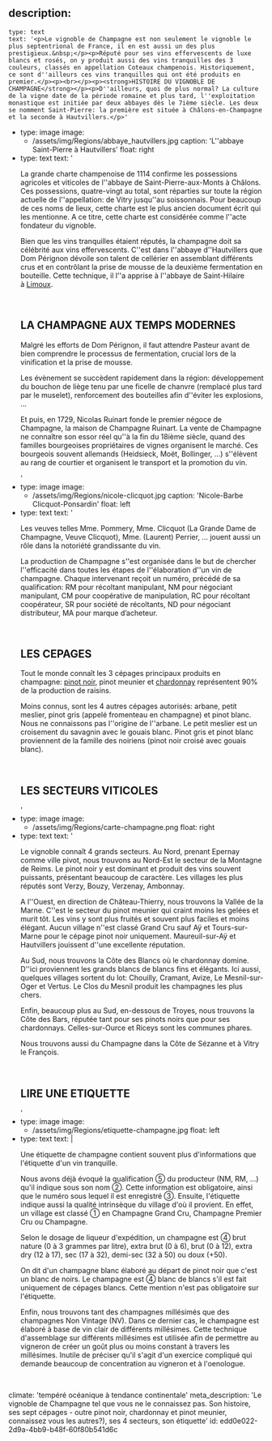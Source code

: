 description:
  -
    type: text
    text: '<p>Le vignoble de Champagne est non seulement le vignoble le plus septentrional de France, il en est aussi un des plus prestigieux.&nbsp;</p><p>Réputé pour ses vins effervescents de luxe blancs et rosés, on y produit aussi des vins tranquilles des 3 couleurs, classés en appellation Coteaux champenois. Historiquement, ce sont d''ailleurs ces vins tranquilles qui ont été produits en premier.</p><p><br></p><p><strong>HISTOIRE DU VIGNOBLE DE CHAMPAGNE</strong></p><p>D''ailleurs, quoi de plus normal? La culture de la vigne date de la période romaine et plus tard, l''exploitation monastique est initiée par deux abbayes dès le 7ième siècle. Les deux se nomment Saint-Pierre: la première est située à Châlons-en-Champagne et la seconde à Hautvillers.</p>'
  -
    type: image
    image:
      - /assets/img/Regions/abbaye_hautvillers.jpg
    caption: 'L''abbaye Saint-Pierre à Hautvillers'
    float: right
  -
    type: text
    text: '<p>La grande charte champenoise de 1114 confirme les possessions agricoles et viticoles de l''abbaye de Saint-Pierre-aux-Monts à Châlons. Ces possessions, quatre-vingt au total, sont réparties sur toute la région actuelle de l''appellation: de Vitry jusqu''au soissonnais. Pour beaucoup de ces noms de lieux, cette charte est le plus ancien document écrit qui les mentionne. A ce titre, cette charte est considérée comme l''acte fondateur du vignoble.</p><p>Bien que les vins tranquilles étaient réputés, la champagne doit sa célébrité aux vins effervescents. C''est dans l''abbaye d''Hautvillers que Dom Pérignon dévoile son talent de cellérier en assemblant différents crus et en contrôlant la prise de mousse de la deuxième fermentation en bouteille. Cette technique, il l''a apprise à l''abbaye de Saint-Hilaire à&nbsp;<a href="/fr/region/limoux" target="_blank">Limoux</a>.</p><p><br></p><h2 class="text-base md:text-lg"><strong>LA CHAMPAGNE AUX TEMPS MODERNES</strong></h2><p>Malgré les efforts de Dom Pérignon, il faut attendre Pasteur avant de bien comprendre le processus de fermentation, crucial lors de la vinification et la prise de mousse.</p><p>Les évènement se succèdent rapidement dans la région: développement du bouchon de liège tenu par une ficelle de chanvre (remplacé plus tard par le muselet), renforcement des bouteilles afin d''éviter les explosions, ...</p><p>Et puis, en 1729, Nicolas Ruinart fonde le premier négoce de Champagne, la maison de Champagne Ruinart. La vente de Champagne ne connaître son essor réel qu''à la fin du 18ième siècle, quand des familles bourgeoises propriétaires de vignes organisent le marché. Ces bourgeois souvent allemands (Heidsieck, Moët, Bollinger, ...) s''élèvent au rang de courtier et organisent le transport et la promotion du vin. </p>'
  -
    type: image
    image:
      - /assets/img/Regions/nicole-clicquot.jpg
    caption: 'Nicole-Barbe Clicquot-Ponsardin'
    float: left
  -
    type: text
    text: '<p>Les veuves telles Mme. Pommery, Mme. Clicquot (La Grande Dame de Champagne, Veuve Clicquot), Mme. (Laurent) Perrier, ... jouent aussi un rôle dans la notoriété grandissante du vin.</p><p>La production de Champagne s''est organisée dans le but de chercher l''efficacité dans toutes les étapes de l''élaboration d''un vin de champagne. Chaque intervenant reçoit un numéro, précédé de sa qualification: RM pour récoltant manipulant, NM pour négociant manipulant, CM pour coopérative de manipulation, RC pour récoltant coopérateur, SR pour société de récoltants, ND pour négociant distributeur, MA pour marque d’acheteur.</p><p><br></p><h2 class="text-base md:text-lg">LES CEPAGES</h2><p>Tout le monde connaît les 3 cépages principaux produits en champagne: <a href="/fr/grape/pinot-noir" target="_blank">pinot noir</a>, pinot meunier et <a href="/fr/grape/chardonnay" target="_blank">chardonnay</a> représentent 90% de la production de raisins.&nbsp;</p><p>Moins connus, sont les 4 autres cépages autorisés: arbane, petit meslier, pinot gris (appelé fromenteau en champagne) et pinot blanc. Nous ne connaissons pas l''origine de l''arbane. Le petit meslier est un croisement du savagnin avec le gouais blanc. Pinot gris et pinot blanc proviennent de la famille des noiriens (pinot noir croisé avec gouais blanc).</p><p><br></p><h2 class="text-base md:text-lg">LES SECTEURS VITICOLES</h2>'
  -
    type: image
    image:
      - /assets/img/Regions/carte-champagne.png
    float: right
  -
    type: text
    text: '<p>Le vignoble connaît 4 grands secteurs. Au Nord, prenant Epernay comme ville pivot, nous trouvons au Nord-Est le secteur de la Montagne de Reims. Le pinot noir y est dominant et produit des vins souvent puissants, présentant beaucoup de caractère. Les villages les plus réputés sont Verzy, Bouzy, Verzenay, Ambonnay.</p><p>A l''Ouest, en direction de Château-Thierry, nous trouvons la Vallée de la Marne. C''est le secteur du pinot meunier qui craint moins les gelées et murit tôt. Les vins y sont plus fruités et souvent plus faciles et moins élégant. Aucun village n''est classé Grand Cru sauf Aÿ et Tours-sur-Marne pour le cépage pinot noir uniquement. Maureuil-sur-Aÿ et Hautvillers jouissent d''une excellente réputation.</p><p>Au Sud, nous trouvons la Côte des Blancs où le chardonnay domine. D''ici proviennent les grands blancs de blancs fins et élégants. Ici aussi, quelques villages sortent du lot: Chouilly, Cramant, Avize, Le Mesnil-sur-Oger et Vertus. Le Clos du Mesnil produit les champagnes les plus chers.</p><p>Enfin, beaucoup plus au Sud, en-dessous de Troyes, nous trouvons la Côte des Bars, réputée tant pour ses pinots noirs que pour ses chardonnays. Celles-sur-Ource et Riceys sont les communes phares.</p><p>Nous trouvons aussi du Champagne dans la Côte de Sézanne et à Vitry le François.</p><p><br></p><h2 class="text-base md:text-lg">LIRE UNE ETIQUETTE</h2>'
  -
    type: image
    image:
      - /assets/img/Regions/etiquette-champagne.jpg
    float: left
  -
    type: text
    text: |
      <p>Une étiquette de champagne contient souvent plus d'informations que l'étiquette d'un vin tranquille.</p><p>Nous avons déjà évoqué la qualification ⑤
       du producteur (NM, RM, ...) qu'il indique sous son nom ②. Cette information est obligatoire, ainsi que le numéro sous lequel il est enregistré ③. Ensuite, l'étiquette indique aussi la qualité intrinsèque du village d'où il provient. En effet, un village est classé ① en Champagne Grand Cru, Champagne Premier Cru ou Champagne.</p><p>Selon le dosage de liqueur d'expédition, un champagne est ④ brut nature (0 à 3 grammes par litre), extra brut (0 à 6), brut (0 à 12), extra dry (12 à 17), sec (17 à 32), demi-sec (32 à 50) ou doux (+50).</p><p>On dit d'un champagne blanc élaboré au départ de pinot noir que c'est un blanc de noirs. Le champagne est ④ blanc de blancs s'il est fait uniquement de cépages blancs. Cette mention n'est pas obligatoire sur l'étiquette.</p><p>Enfin, nous trouvons tant des champagnes millésimés que des champagnes Non Vintage (NV). Dans ce dernier cas, le champagne est élaboré à base de vin clair de différents millésimes. Cette technique d'assemblage sur différents millésimes est utilisée afin de permettre au vigneron de créer un goût plus ou moins constant à travers les millésimes. Inutile de préciser qu'il s'agit d'un exercice compliqué qui demande beaucoup de concentration au vigneron et à l'oenologue.</p><p><br></p>
      
climate: 'tempéré océanique à tendance continentale'
meta_description: 'Le vignoble de Champagne tel que vous ne le connaissez pas. Son histoire, ses sept cépages - outre pinot noir, chardonnay et pinot meunier, connaissez vous les autres?), ses 4 secteurs, son étiquette'
id: edd0e022-2d9a-4bb9-b48f-60f80b541d6c
